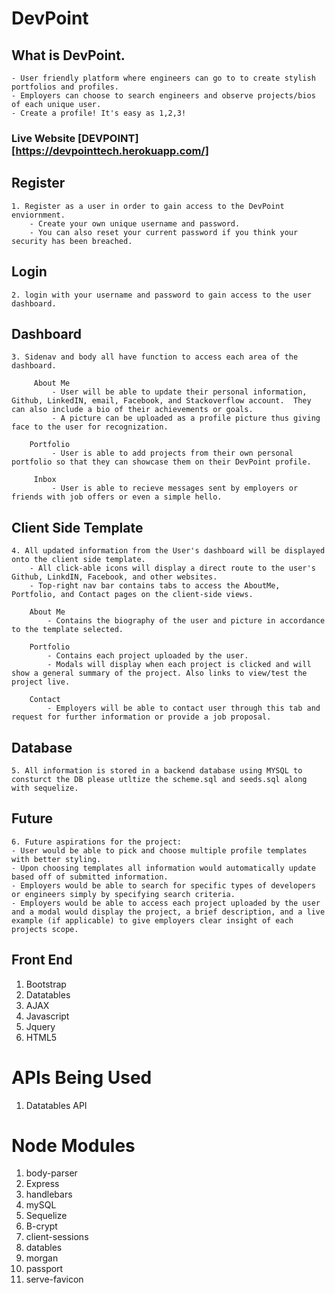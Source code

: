 # DevPoint  

## What is DevPoint.
	- User friendly platform where engineers can go to to create stylish portfolios and profiles.
	- Employers can choose to search engineers and observe projects/bios of each unique user.
	- Create a profile! It's easy as 1,2,3!

### Live Website [DEVPOINT] [https://devpointtech.herokuapp.com/]

## Register

	1. Register as a user in order to gain access to the DevPoint enviornment.
	    - Create your own unique username and password. 
	    - You can also reset your current password if you think your security has been breached.  

## Login

	2. login with your username and password to gain access to the user dashboard.

## Dashboard

	3. Sidenav and body all have function to access each area of the dashboard.
	
		 About Me
			 - User will be able to update their personal information, Github, LinkedIN, email, Facebook, and Stackoverflow account.  They can also include a bio of their achievements or goals. 
			 - A picture can be uploaded as a profile picture thus giving face to the user for recognization.
			 
		Portfolio 
			 - User is able to add projects from their own personal portfolio so that they can showcase them on their DevPoint profile.
			 
	   	 Inbox
			 - User is able to recieve messages sent by employers or friends with job offers or even a simple hello.

## Client Side Template
	4. All updated information from the User's dashboard will be displayed onto the client side template.
		- All click-able icons will display a direct route to the user's Github, LinkdIN, Facebook, and other websites.
		- Top-right nav bar contains tabs to access the AboutMe, Portfolio, and Contact pages on the client-side views.
		
		About Me
			- Contains the biography of the user and picture in accordance to the template selected.
				
		Portfolio
			- Contains each project uploaded by the user.	
			- Modals will display when each project is clicked and will show a general summary of the project. Also links to view/test the project live.
				
		Contact
			- Employers will be able to contact user through this tab and request for further information or provide a job proposal.

## Database

    5. All information is stored in a backend database using MYSQL to consturct the DB please utltize the scheme.sql and seeds.sql along with sequelize.

## Future

    6. Future aspirations for the project: 
	- User would be able to pick and choose multiple profile templates with better styling.  
	- Upon choosing templates all information would automatically update based off of submitted information.	
	- Employers would be able to search for specific types of developers or engineers simply by specifying search criteria. 
	- Employers would be able to access each project uploaded by the user and a modal would display the project, a brief description, and a live example (if applicable) to give employers clear insight of each projects scope.

## Front End

1. Bootstrap
2. Datatables
3. AJAX
4. Javascript
5. Jquery
6. HTML5

# APIs Being Used 
1. Datatables API

# Node Modules
1. body-parser
2. Express
3. handlebars
4. mySQL
5. Sequelize
6. B-crypt
7. client-sessions
8. datables
9. morgan
10. passport
11. serve-favicon

